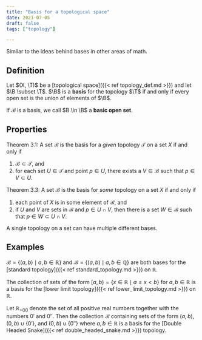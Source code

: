 ```yaml
---
title: "Basis for a topological space"
date: 2021-07-05
draft: false
tags: ["topology"]

---
```


Similar to the ideas behind bases in other areas of math. 

## Definition
Let $(X, \T)$ be a [topological space]({{< ref topology_def.md >}}) and let $\B \subset \T$. $\B$ is a **basis** for the topology $\T$ if and only if every open set is the union of elements of $\B$.

If $\mathcal{B}$ is a basis, we call $B \in \B$ a **basic open set**.

## Properties
Theorem 3.1: A set $\mathcal{B}$ is the basis for a *given* topology $\mathcal{T}$ on a set $X$ if and only if 
1. $\mathcal{B} \subset \mathcal{T}$, and 
2. for each set $U \in \mathcal{T}$ and point $p \in U$, there exists a $V \in \mathcal{B}$ such that $p \in V \subset U$.

Theorem 3.3: A set $\mathcal{B}$ is the basis for *some* topology on a set $X$ if and only if
1. each point of $X$ is in some element of $\mathcal{B}$, and 
2. if $U$ and $V$ are sets in $\mathcal{B}$ and $p \in U \cap V$, then there is a set $W \in \mathcal{B}$ such that $p \in W \subset U \cap V$. 

A single topology on a set can have multiple different bases. 

## Examples
$\mathcal{B} = \{(a,b) \mid a,b \in \mathbb{R}\}$ and $\mathcal{B} = \{(a,b) \mid a,b \in \mathbb{Q}\}$ are both bases for the [standard topology]({{< ref standard_topology.md >}}) on $\mathbb{R}$. 

The collection of sets of the form $[a, b) = \{x \in \mathbb{R} \mid a \leq x < b\}$ for $a, b \in \mathbb{R}$ is a basis for the [lower limit topology]({{< ref lower_limit_topology.md >}}) on $\mathbb{R}$.

Let $\mathbb{R}_{+00}$ denote the set of all positive real numbers together with the numbers $0'$ and $0''$. Then the collection $\mathcal{B}$ containing sets of the form $(a,b)$, $(0,b) \cup \{0'\}$, and $(0,b) \cup \{0''\}$ where $a,b \in \mathbb{R}$ is a basis for the [Double Headed Snake]({{< ref double_headed_snake.md >}}) topology. 